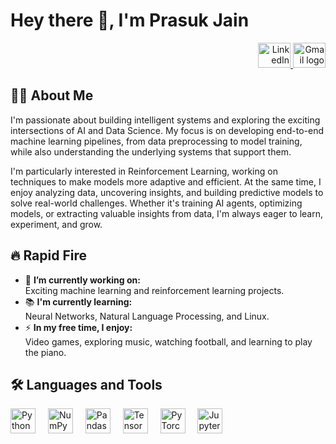 # Hey there 👋, I'm Prasuk Jain

<div align="right">
  <a href="https://www.linkedin.com/in/newblathe" target="_blank">
    <img src="https://raw.githubusercontent.com/maurodesouza/profile-readme-generator/master/src/assets/icons/social/linkedin/default.svg" width="52" height="40" alt="LinkedIn logo" />
  </a>
  <a href="mailto:jainprasuklm10@gmail.com">
    <img src="https://raw.githubusercontent.com/maurodesouza/profile-readme-generator/master/src/assets/icons/social/gmail/default.svg" width="52" height="40" alt="Gmail logo" />
  </a>
</div>

## 👩‍💻 About Me


I'm passionate about building intelligent systems and exploring the exciting intersections of AI and Data Science. My focus is on developing end-to-end machine learning pipelines, from data preprocessing to model training, while also understanding the underlying systems that support them.

I'm particularly interested in Reinforcement Learning, working on techniques to make models more adaptive and efficient. At the same time, I enjoy analyzing data, uncovering insights, and building predictive models to solve real-world challenges. Whether it's training AI agents, optimizing models, or extracting valuable insights from data, I'm always eager to learn, experiment, and grow.
## 🔥 Rapid Fire

- 🔭 **I’m currently working on:**  
  Exciting machine learning and reinforcement learning projects.  
- 📚 **I'm currently learning:**  
  Neural Networks, Natural Language Processing, and Linux.  
- ⚡ **In my free time, I enjoy:**  
  Video games, exploring music, watching football, and learning to play the piano.
  

## 🛠 Languages and Tools

<div>
  <img src="https://cdn.jsdelivr.net/gh/devicons/devicon/icons/python/python-original.svg" height="40" alt="Python logo" />
  <img width="12" />
  <img src="https://cdn.jsdelivr.net/gh/devicons/devicon/icons/numpy/numpy-original.svg" height="40" alt="NumPy logo" />
  <img width="12" />
  <img src="https://cdn.jsdelivr.net/gh/devicons/devicon/icons/pandas/pandas-original.svg" height="40" alt="Pandas logo" />
  <img width="12" />
  <img src="https://cdn.jsdelivr.net/gh/devicons/devicon/icons/tensorflow/tensorflow-original.svg" height="40" alt="TensorFlow logo" />
  <img width="12" />
  <img src="https://cdn.jsdelivr.net/gh/devicons/devicon/icons/pytorch/pytorch-original.svg" height="40" alt="PyTorch logo" />
  <img width="12" />
  <img src="https://cdn.jsdelivr.net/gh/devicons/devicon/icons/jupyter/jupyter-original.svg" height="40" alt="Jupyter logo" />
</div>

